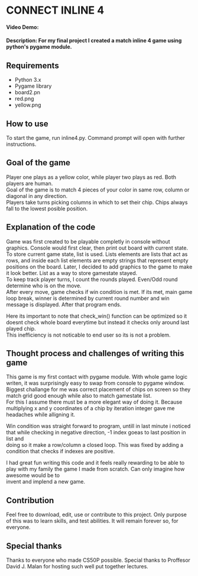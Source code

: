# CONNECT INLINE 4
#### Video Demo:  <URL HERE>
#### Description: For my final project I created a match inline 4 game using python's pygame module.

## Requirements
- Python 3.x
- Pygame library
- board2.pn
- red.png
- yellow.png

## How to use
To start the game, run inline4.py. Command prompt will open with further instructions. 

## Goal of the game
Player one plays as a yellow color, while player two plays as red. Both players are human.  
Goal of the game is to match 4 pieces of your color in same row, column or diagonal in any direction.  
Players take turns picking columns in which to set their chip. Chips always fall to the lowest posible position.

## Explanation of the code
Game was first created to be playable completly in console without graphics. Console would first clear, then print out board with current state.  
To store current game state, list is used. Lists elements are lists that act as rows, and inside each list elements are empty strings that represent empty positions on the board.
Later, I decided to add graphics to the game to make it look better. List as a way to store gamestate stayed.  
To keep track player turns, I count the rounds played. Even/Odd round determine who is on the move.  
After every move, game checks if win condition is met. If its met, main game loop break, winner is determined by current round number and win message is displayed. After that program ends.
  
Here its important to note that check_win() function can be optimized so it doesnt check whole board everytime but instead it checks only around last played chip.  
This inefficiency is not noticable to end user so its is not a problem.


## Thought process and challenges of writing this game  
This game is my first contact with pygame module. With whole game logic writen, it was surprisingly easy to swap from console to pygame window.  
Biggest challange for me was correct placement of chips on screen so they match grid good enough while also to match gamestate list.  
For this I assume there must be a more elegant way of doing it. Because multiplying x and y coordinates of a chip by iteration integer gave me headaches while alligning it.  
  
Win condition was straight forward to program, untill in last minute i noticed that while checking in negative direction, -1 index goeas to last position in list and  
doing so it make a row/column a closed loop. This was fixed by adding a condition that checks if indexes are positive.  
  
I had great fun writing this code and it feels really rewarding to be able to play with my family the game I made from scratch. Can only imagine how awesome would be to  
invent and implend a new game. 

## Contribution
Feel free to download, edit, use or contribute to this project. Only purpose of this was to learn skills, and test abilities. It will remain forever so, for everyone. 

## Special thanks
Thanks to everyone who made CS50P possible. Special thanks to Proffesor David J. Malan for hosting such well put together lectures.



